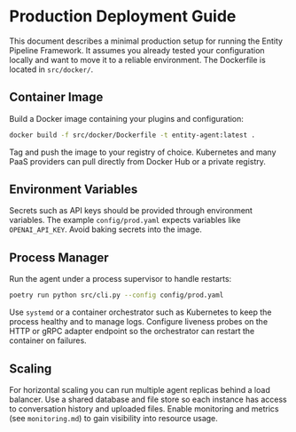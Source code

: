 # Production Deployment Guide

This document describes a minimal production setup for running the Entity Pipeline Framework.
It assumes you already tested your configuration locally and want to move it to a
reliable environment. The Dockerfile is located in `src/docker/`.

## Container Image

Build a Docker image containing your plugins and configuration:

```bash
docker build -f src/docker/Dockerfile -t entity-agent:latest .
```

Tag and push the image to your registry of choice. Kubernetes and many PaaS
providers can pull directly from Docker Hub or a private registry.

## Environment Variables

Secrets such as API keys should be provided through environment variables. The
example `config/prod.yaml` expects variables like `OPENAI_API_KEY`. Avoid baking
secrets into the image.

## Process Manager

Run the agent under a process supervisor to handle restarts:

```bash
poetry run python src/cli.py --config config/prod.yaml
```

Use `systemd` or a container orchestrator such as Kubernetes to keep the process
healthy and to manage logs. Configure liveness probes on the HTTP or gRPC
adapter endpoint so the orchestrator can restart the container on failures.

## Scaling

For horizontal scaling you can run multiple agent replicas behind a load
balancer. Use a shared database and file store so each instance has access to
conversation history and uploaded files. Enable monitoring and metrics (see
`monitoring.md`) to gain visibility into resource usage.


